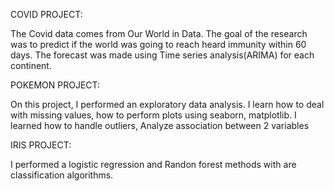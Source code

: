 COVID PROJECT:

The Covid data comes from Our World in Data. The goal of the research was to predict if the world was going to reach heard immunity within 60 days. The forecast was made using Time series analysis(ARIMA) for each continent.


POKEMON PROJECT:

On this project, I performed an exploratory data analysis. I learn how to deal with missing values, how to perform plots using seaborn, matplotlib. I learned how to handle outliers, Analyze association between 2 variables

IRIS PROJECT:

I performed a logistic regression and Randon forest methods with are classification algorithms.
